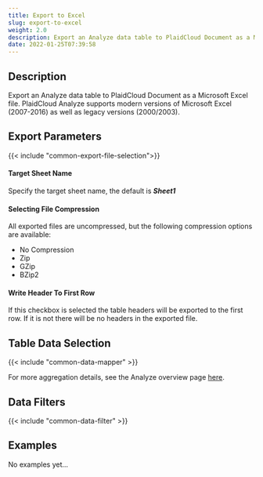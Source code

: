 ```yaml
---
title: Export to Excel
slug: export-to-excel
weight: 2.0
description: Export an Analyze data table to PlaidCloud Document as a Microsoft Excel file
date: 2022-01-25T07:39:58
---
```



## Description


Export an Analyze data table to PlaidCloud Document as a Microsoft Excel file. PlaidCloud Analyze supports modern versions of Microsoft Excel (2007-2016) as well as legacy versions (2000/2003).



## Export Parameters

{{< include "common-export-file-selection">}}



#### Target Sheet Name
Specify the target sheet name, the default is ***Sheet1***


#### Selecting File Compression

All exported files are uncompressed, but the following compression options are available:

* No Compression
* Zip
* GZip
* BZip2

#### Write Header To First Row
If this checkbox is selected the table headers will be exported to the first row. If it is not there will be no headers in the exported file.

## Table Data Selection

{{< include "common-data-mapper" >}}




For more aggregation details, see the Analyze overview page [here](/docs/workflow-steps/common/aggregation).


## Data Filters

{{< include "common-data-filter" >}}


## Examples


No examples yet...
